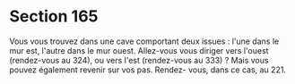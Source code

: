 # Section 165

Vous vous trouvez dans une cave comportant deux issues : l'une 
dans le mur est, l'autre dans le mur ouest. Allez-vous vous diriger 
vers l'ouest (rendez-vous au 324), ou vers l'est (rendez-vous au 
333) ? Mais vous pouvez également revenir sur vos pas. Rendez-
vous, dans ce cas, au 221.